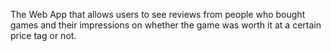 The Web App that allows users to see reviews from people who bought games and their impressions on whether the game was 
worth it at a certain price tag or not.
